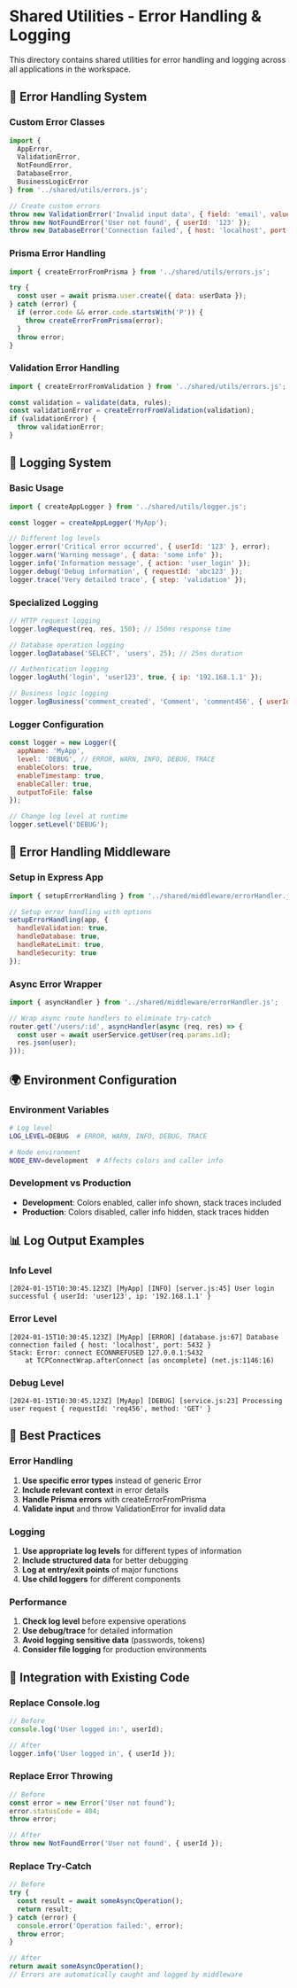 # Shared Utilities - Error Handling & Logging

This directory contains shared utilities for error handling and logging across all applications in the workspace.

## 🚨 Error Handling System

### **Custom Error Classes**

```javascript
import { 
  AppError, 
  ValidationError, 
  NotFoundError, 
  DatabaseError,
  BusinessLogicError 
} from '../shared/utils/errors.js';

// Create custom errors
throw new ValidationError('Invalid input data', { field: 'email', value: 'invalid' });
throw new NotFoundError('User not found', { userId: '123' });
throw new DatabaseError('Connection failed', { host: 'localhost', port: 5432 });
```

### **Prisma Error Handling**

```javascript
import { createErrorFromPrisma } from '../shared/utils/errors.js';

try {
  const user = await prisma.user.create({ data: userData });
} catch (error) {
  if (error.code && error.code.startsWith('P')) {
    throw createErrorFromPrisma(error);
  }
  throw error;
}
```

### **Validation Error Handling**

```javascript
import { createErrorFromValidation } from '../shared/utils/errors.js';

const validation = validate(data, rules);
const validationError = createErrorFromValidation(validation);
if (validationError) {
  throw validationError;
}
```

## 📝 Logging System

### **Basic Usage**

```javascript
import { createAppLogger } from '../shared/utils/logger.js';

const logger = createAppLogger('MyApp');

// Different log levels
logger.error('Critical error occurred', { userId: '123' }, error);
logger.warn('Warning message', { data: 'some info' });
logger.info('Information message', { action: 'user_login' });
logger.debug('Debug information', { requestId: 'abc123' });
logger.trace('Very detailed trace', { step: 'validation' });
```

### **Specialized Logging**

```javascript
// HTTP request logging
logger.logRequest(req, res, 150); // 150ms response time

// Database operation logging
logger.logDatabase('SELECT', 'users', 25); // 25ms duration

// Authentication logging
logger.logAuth('login', 'user123', true, { ip: '192.168.1.1' });

// Business logic logging
logger.logBusiness('comment_created', 'Comment', 'comment456', { userId: 'user123' });
```

### **Logger Configuration**

```javascript
const logger = new Logger({
  appName: 'MyApp',
  level: 'DEBUG', // ERROR, WARN, INFO, DEBUG, TRACE
  enableColors: true,
  enableTimestamp: true,
  enableCaller: true,
  outputToFile: false
});

// Change log level at runtime
logger.setLevel('DEBUG');
```

## 🔧 Error Handling Middleware

### **Setup in Express App**

```javascript
import { setupErrorHandling } from '../shared/middleware/errorHandler.js';

// Setup error handling with options
setupErrorHandling(app, {
  handleValidation: true,
  handleDatabase: true,
  handleRateLimit: true,
  handleSecurity: true
});
```

### **Async Error Wrapper**

```javascript
import { asyncHandler } from '../shared/middleware/errorHandler.js';

// Wrap async route handlers to eliminate try-catch
router.get('/users/:id', asyncHandler(async (req, res) => {
  const user = await userService.getUser(req.params.id);
  res.json(user);
}));
```

## 🌍 Environment Configuration

### **Environment Variables**

```bash
# Log level
LOG_LEVEL=DEBUG  # ERROR, WARN, INFO, DEBUG, TRACE

# Node environment
NODE_ENV=development  # Affects colors and caller info
```

### **Development vs Production**

- **Development**: Colors enabled, caller info shown, stack traces included
- **Production**: Colors disabled, caller info hidden, stack traces hidden

## 📊 Log Output Examples

### **Info Level**
```
[2024-01-15T10:30:45.123Z] [MyApp] [INFO] [server.js:45] User login successful { userId: 'user123', ip: '192.168.1.1' }
```

### **Error Level**
```
[2024-01-15T10:30:45.123Z] [MyApp] [ERROR] [database.js:67] Database connection failed { host: 'localhost', port: 5432 }
Stack: Error: connect ECONNREFUSED 127.0.0.1:5432
    at TCPConnectWrap.afterConnect [as oncomplete] (net.js:1146:16)
```

### **Debug Level**
```
[2024-01-15T10:30:45.123Z] [MyApp] [DEBUG] [service.js:23] Processing user request { requestId: 'req456', method: 'GET' }
```

## 🎯 Best Practices

### **Error Handling**
1. **Use specific error types** instead of generic Error
2. **Include relevant context** in error details
3. **Handle Prisma errors** with createErrorFromPrisma
4. **Validate input** and throw ValidationError for invalid data

### **Logging**
1. **Use appropriate log levels** for different types of information
2. **Include structured data** for better debugging
3. **Log at entry/exit points** of major functions
4. **Use child loggers** for different components

### **Performance**
1. **Check log level** before expensive operations
2. **Use debug/trace** for detailed information
3. **Avoid logging sensitive data** (passwords, tokens)
4. **Consider file logging** for production environments

## 🔄 Integration with Existing Code

### **Replace Console.log**
```javascript
// Before
console.log('User logged in:', userId);

// After
logger.info('User logged in', { userId });
```

### **Replace Error Throwing**
```javascript
// Before
const error = new Error('User not found');
error.statusCode = 404;
throw error;

// After
throw new NotFoundError('User not found', { userId });
```

### **Replace Try-Catch**
```javascript
// Before
try {
  const result = await someAsyncOperation();
  return result;
} catch (error) {
  console.error('Operation failed:', error);
  throw error;
}

// After
return await someAsyncOperation();
// Errors are automatically caught and logged by middleware
```
